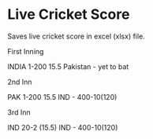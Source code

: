 # Live Cricket Score

Saves live cricket score in excel (xlsx) file.


First Inning

INDIA 1-200 15.5                               Pakistan - yet to bat

2nd Inn

PAK 1-200 15.5                               IND - 400-10(120)

3rd Inn

IND 20-2 (15.5)                               IND - 400-10(120)